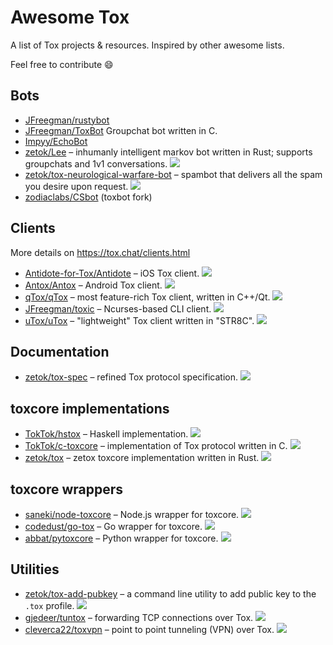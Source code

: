 # Awesome Tox

A list of Tox projects & resources. Inspired by other awesome lists.

Feel free to contribute :smile:

## Bots

* [JFreegman/rustybot](https://github.com/JFreegman/rustybot) 
* [JFreegman/ToxBot](https://github.com/JFreegman/ToxBot/) Groupchat bot written in C.
* [Impyy/EchoBot](https://github.com/Impyy/EchoBot)
* [zetok/Lee](https://github.com/zetok/Lee) – inhumanly intelligent markov bot written in Rust; supports groupchats and 1v1 conversations. [<img src="https://travis-ci.org/zetok/Lee.svg?branch=master">](https://travis-ci.org/zetok/Lee)
* [zetok/tox-neurological-warfare-bot](https://github.com/zetok/tox-neurological-warfare-bot) – spambot that delivers all the spam you desire upon request. [<img src="https://travis-ci.org/zetok/tox-neurological-warfare-bot.svg?branch=master">](https://travis-ci.org/zetok/tox-neurological-warfare-bot)
* [zodiaclabs/CSbot](https://github.com/zodiaclabs/CSbot) (toxbot fork)

## Clients

More details on https://tox.chat/clients.html
* [Antidote-for-Tox/Antidote](https://github.com/Antidote-for-Tox/Antidote) – iOS Tox client. [<img src="https://travis-ci.org/Antidote-for-Tox/Antidote.svg?branch=master">](https://travis-ci.org/Antidote-for-Tox/Antidote)
* [Antox/Antox](https://github.com/Antox/Antox) – Android Tox client. [<img src="https://travis-ci.org/Antox/Antox.svg?branch=master">](https://travis-ci.org/Antox/Antox)
* [qTox/qTox](https://github.com/qTox/qTox) – most feature-rich Tox client, written in C++/Qt. [<img src="https://travis-ci.org/qTox/qTox.svg?branch=master">](https://travis-ci.org/qTox/qTox)
* [JFreegman/toxic](https://github.com/JFreegman/toxic) – Ncurses-based CLI client. [<img src="https://travis-ci.org/JFreegman/toxic.svg?branch=master">](https://travis-ci.org/JFreegman/toxic)
* [uTox/uTox](https://github.com/uTox/uTox) – "lightweight" Tox client written in "STR8C". [<img src="https://travis-ci.org/uTox/uTox.svg?branch=master">](https://travis-ci.org/uTox/uTox)

## Documentation

* [zetok/tox-spec](https://github.com/zetok/tox-spec) – refined Tox protocol specification. [<img src="https://travis-ci.org/zetok/tox-spec.svg?branch=master">](https://travis-ci.org/zetok/tox-spec)

## toxcore implementations

* [TokTok/hstox](https://github.com/TokTok/hstox) – Haskell implementation. [<img src="https://travis-ci.org/TokTok/hstox.svg?branch=master">](https://travis-ci.org/TokTok/hstox)
* [TokTok/c-toxcore](https://github.com/TokTok/c-toxcore) – implementation of Tox protocol written in C. [<img src="https://travis-ci.org/TokTok/c-toxcore.svg?branch=master">](https://travis-ci.org/TokTok/c-toxcore)
* [zetok/tox](https://github.com/zetok/tox) – zetox toxcore implementation written in Rust. [<img src="https://travis-ci.org/zetok/tox.svg?branch=master">](https://travis-ci.org/zetok/tox)

## toxcore wrappers

* [saneki/node-toxcore](https://github.com/saneki/node-toxcore) – Node.js wrapper for toxcore. [<img src="https://travis-ci.org/saneki/node-toxcore.svg?branch=master">](https://travis-ci.org/saneki/node-toxcore)
* [codedust/go-tox](https://github.com/codedust/go-tox) – Go wrapper for toxcore. [<img src="https://travis-ci.org/codedust/go-tox.svg?branch=master">](https://travis-ci.org/codedust/go-tox)
* [abbat/pytoxcore](https://github.com/abbat/pytoxcore) – Python wrapper for toxcore. [<img src="https://travis-ci.org/abbat/pytoxcore.svg?branch=master">](https://travis-ci.org/abbat/pytoxcore)

## Utilities

* [zetok/tox-add-pubkey](https://github.com/zetok/tox-add-pubkey) – a command line utility to add public key to the `.tox` profile. [<img src="https://travis-ci.org/zetok/tox-add-pubkey.svg?branch=master">](https://travis-ci.org/zetok/tox-add-pubkey)
* [gjedeer/tuntox](https://github.com/gjedeer/tuntox) – forwarding TCP connections over Tox. [<img src="https://travis-ci.org/gjedeer/tuntox.svg?branch=master">](https://travis-ci.org/gjedeer/tuntox)
* [cleverca22/toxvpn](https://github.com/cleverca22/toxvpn) – point to point tunneling (VPN) over Tox. [<img src="https://travis-ci.org/cleverca22/toxvpn.svg?branch=master">](https://travis-ci.org/cleverca22/toxvpn)
